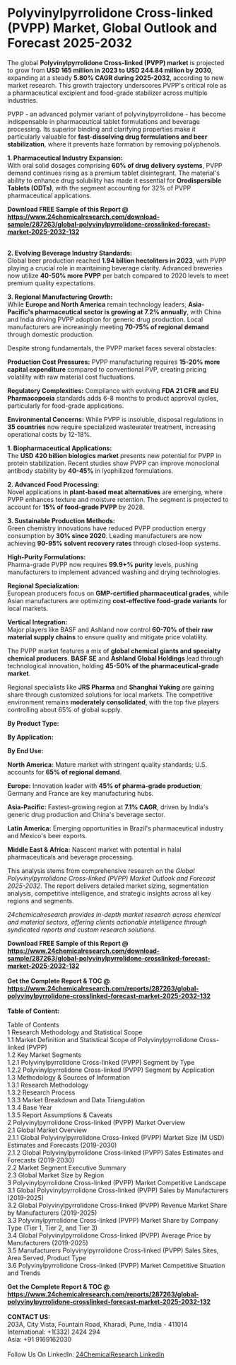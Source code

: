 <h1>Polyvinylpyrrolidone Cross-linked (PVPP) Market, Global Outlook and Forecast 2025-2032</h1><p>The global <strong>Polyvinylpyrrolidone Cross-linked (PVPP) market</strong> is projected to grow from <strong>USD 165 million in 2023 to USD 244.84 million by 2030</strong>, expanding at a steady <strong>5.80% CAGR during 2025-2032</strong>, according to new market research. This growth trajectory underscores PVPP's critical role as a pharmaceutical excipient and food-grade stabilizer across multiple industries.</p><p>PVPP - an advanced polymer variant of polyvinylpyrrolidone - has become indispensable in pharmaceutical tablet formulations and beverage processing. Its superior binding and clarifying properties make it particularly valuable for <strong>fast-dissolving drug formulations and beer stabilization</strong>, where it prevents haze formation by removing polyphenols.</p><p><strong>1. Pharmaceutical Industry Expansion:</strong><br>
With oral solid dosages comprising <strong>60% of drug delivery systems</strong>, PVPP demand continues rising as a premium tablet disintegrant. The material's ability to enhance drug solubility has made it essential for <strong>Orodispersible Tablets (ODTs)</strong>, with the segment accounting for 32% of PVPP pharmaceutical applications.</p><div><b>Download FREE Sample of this Report @ 
            <a href="https://www.24chemicalresearch.com/download-sample/287263/global-polyvinylpyrrolidone-crosslinked-forecast-market-2025-2032-132">
            https://www.24chemicalresearch.com/download-sample/287263/global-polyvinylpyrrolidone-crosslinked-forecast-market-2025-2032-132</a></b></div><br><p><strong>2. Evolving Beverage Industry Standards:</strong><br>
Global beer production reached <strong>1.94 billion hectoliters in 2023</strong>, with PVPP playing a crucial role in maintaining beverage clarity. Advanced breweries now utilize <strong>40-50% more PVPP</strong> per batch compared to 2020 levels to meet premium quality expectations.</p><p><strong>3. Regional Manufacturing Growth:</strong><br>
While <strong>Europe and North America</strong> remain technology leaders, <strong>Asia-Pacific's pharmaceutical sector is growing at 7.2% annually</strong>, with China and India driving PVPP adoption for generic drug production. Local manufacturers are increasingly meeting <strong>70-75% of regional demand</strong> through domestic production.</p><p>Despite strong fundamentals, the PVPP market faces several obstacles:</p><p><strong>Production Cost Pressures:</strong> PVPP manufacturing requires <strong>15-20% more capital expenditure</strong> compared to conventional PVP, creating pricing volatility with raw material cost fluctuations.</p><p><strong>Regulatory Complexities:</strong> Compliance with evolving <strong>FDA 21 CFR and EU Pharmacopoeia</strong> standards adds 6-8 months to product approval cycles, particularly for food-grade applications.</p><p><strong>Environmental Concerns:</strong> While PVPP is insoluble, disposal regulations in <strong>35 countries</strong> now require specialized wastewater treatment, increasing operational costs by 12-18%.</p><p><strong>1. Biopharmaceutical Applications:</strong><br>
The <strong>USD 420 billion biologics market</strong> presents new potential for PVPP in protein stabilization. Recent studies show PVPP can improve monoclonal antibody stability by <strong>40-45%</strong> in lyophilized formulations.</p><p><strong>2. Advanced Food Processing:</strong><br>
Novel applications in <strong>plant-based meat alternatives</strong> are emerging, where PVPP enhances texture and moisture retention. The segment is projected to account for <strong>15% of food-grade PVPP</strong> by 2028.</p><p><strong>3. Sustainable Production Methods:</strong><br>
Green chemistry innovations have reduced PVPP production energy consumption by <strong>30% since 2020</strong>. Leading manufacturers are now achieving <strong>90-95% solvent recovery rates</strong> through closed-loop systems.</p><p><strong>High-Purity Formulations:</strong><br>
	Pharma-grade PVPP now requires <strong>99.9+% purity</strong> levels, pushing manufacturers to implement advanced washing and drying technologies.</p><p><strong>Regional Specialization:</strong><br>
	European producers focus on <strong>GMP-certified pharmaceutical grades</strong>, while Asian manufacturers are optimizing <strong>cost-effective food-grade variants</strong> for local markets.</p><p><strong>Vertical Integration:</strong><br>
	Major players like BASF and Ashland now control <strong>60-70% of their raw material supply chains</strong> to ensure quality and mitigate price volatility.</p><p>The PVPP market features a mix of <strong>global chemical giants and specialty chemical producers</strong>. <strong>BASF SE</strong> and <strong>Ashland Global Holdings</strong> lead through technological innovation, holding <strong>45-50% of the pharmaceutical-grade market</strong>.</p><p>Regional specialists like <strong>JRS Pharma</strong> and <strong>Shanghai Yuking</strong> are gaining share through customized solutions for local markets. The competitive environment remains <strong>moderately consolidated</strong>, with the top five players controlling about 65% of global supply.</p><p><strong>By Product Type:</strong></p><p><strong>By Application:</strong></p><p><strong>By End Use:</strong></p><p><strong>North America:</strong> Mature market with stringent quality standards; U.S. accounts for <strong>65% of regional demand</strong>.</p><p><strong>Europe:</strong> Innovation leader with <strong>45% of pharma-grade production</strong>; Germany and France are key manufacturing hubs.</p><p><strong>Asia-Pacific:</strong> Fastest-growing region at <strong>7.1% CAGR</strong>, driven by India's generic drug production and China's beverage sector.</p><p><strong>Latin America:</strong> Emerging opportunities in Brazil's pharmaceutical industry and Mexico's beer exports.</p><p><strong>Middle East &amp; Africa:</strong> Nascent market with potential in halal pharmaceuticals and beverage processing.</p><p>This analysis stems from comprehensive research on the <em>Global Polyvinylpyrrolidone Cross-linked (PVPP) Market Outlook and Forecast 2025-2032</em>. The report delivers detailed market sizing, segmentation analysis, competitive intelligence, and strategic insights across all key regions and segments.</p><p><em>24chemicalresearch provides in-depth market research across chemical and material sectors, offering clients actionable intelligence through syndicated reports and custom research solutions.</em></p><div><b>Download FREE Sample of this Report @ 
            <a href="https://www.24chemicalresearch.com/download-sample/287263/global-polyvinylpyrrolidone-crosslinked-forecast-market-2025-2032-132">
            https://www.24chemicalresearch.com/download-sample/287263/global-polyvinylpyrrolidone-crosslinked-forecast-market-2025-2032-132</a></b></div><br><div><b>Get the Complete Report & TOC @ 
            <a href="https://www.24chemicalresearch.com/reports/287263/global-polyvinylpyrrolidone-crosslinked-forecast-market-2025-2032-132">
            https://www.24chemicalresearch.com/reports/287263/global-polyvinylpyrrolidone-crosslinked-forecast-market-2025-2032-132</a></b></div><br>
            <b>Table of Content:</b><p>Table of Contents<br />
1 Research Methodology and Statistical Scope<br />
1.1 Market Definition and Statistical Scope of Polyvinylpyrrolidone Cross-linked (PVPP)<br />
1.2 Key Market Segments<br />
1.2.1 Polyvinylpyrrolidone Cross-linked (PVPP) Segment by Type<br />
1.2.2 Polyvinylpyrrolidone Cross-linked (PVPP) Segment by Application<br />
1.3 Methodology & Sources of Information<br />
1.3.1 Research Methodology<br />
1.3.2 Research Process<br />
1.3.3 Market Breakdown and Data Triangulation<br />
1.3.4 Base Year<br />
1.3.5 Report Assumptions & Caveats<br />
2 Polyvinylpyrrolidone Cross-linked (PVPP) Market Overview<br />
2.1 Global Market Overview<br />
2.1.1 Global Polyvinylpyrrolidone Cross-linked (PVPP) Market Size (M USD) Estimates and Forecasts (2019-2030)<br />
2.1.2 Global Polyvinylpyrrolidone Cross-linked (PVPP) Sales Estimates and Forecasts (2019-2030)<br />
2.2 Market Segment Executive Summary<br />
2.3 Global Market Size by Region<br />
3 Polyvinylpyrrolidone Cross-linked (PVPP) Market Competitive Landscape<br />
3.1 Global Polyvinylpyrrolidone Cross-linked (PVPP) Sales by Manufacturers (2019-2025)<br />
3.2 Global Polyvinylpyrrolidone Cross-linked (PVPP) Revenue Market Share by Manufacturers (2019-2025)<br />
3.3 Polyvinylpyrrolidone Cross-linked (PVPP) Market Share by Company Type (Tier 1, Tier 2, and Tier 3)<br />
3.4 Global Polyvinylpyrrolidone Cross-linked (PVPP) Average Price by Manufacturers (2019-2025)<br />
3.5 Manufacturers Polyvinylpyrrolidone Cross-linked (PVPP) Sales Sites, Area Served, Product Type<br />
3.6 Polyvinylpyrrolidone Cross-linked (PVPP) Market Competitive Situation and Trends<br />
</p><div><b>Get the Complete Report & TOC @ 
            <a href="https://www.24chemicalresearch.com/reports/287263/global-polyvinylpyrrolidone-crosslinked-forecast-market-2025-2032-132">
            https://www.24chemicalresearch.com/reports/287263/global-polyvinylpyrrolidone-crosslinked-forecast-market-2025-2032-132</a></b></div><br><b>CONTACT US:</b><br>
            203A, City Vista, Fountain Road, Kharadi, Pune, India - 411014<br>
            International: +1(332) 2424 294<br>
            Asia: +91 9169162030 <br><br>
            Follow Us On LinkedIn: <a href="https://www.linkedin.com/company/24chemicalresearch/">24ChemicalResearch LinkedIn</a>